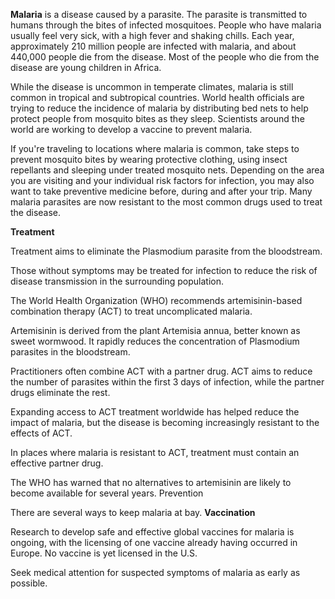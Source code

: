 **Malaria** is a disease caused by a parasite. The parasite is transmitted to humans through the bites of infected mosquitoes. People who have malaria usually feel very sick, with a high fever and shaking chills. Each year, approximately 210 million people are infected with malaria, and about 440,000 people die from the disease. Most of the people who die from the disease are young children in Africa.

While the disease is uncommon in temperate climates, malaria is still common in tropical and subtropical countries. World health officials are trying to reduce the incidence of malaria by distributing bed nets to help protect people from mosquito bites as they sleep. Scientists around the world are working to develop a vaccine to prevent malaria.

If you're traveling to locations where malaria is common, take steps to prevent mosquito bites by wearing protective clothing, using insect repellants and sleeping under treated mosquito nets. Depending on the area you are visiting and your individual risk factors for infection, you may also want to take preventive medicine before, during and after your trip. Many malaria parasites are now resistant to the most common drugs used to treat the disease.

**Treatment**

Treatment aims to eliminate the Plasmodium parasite from the bloodstream.

Those without symptoms may be treated for infection to reduce the risk of disease transmission in the surrounding population.

The World Health Organization (WHO) recommends artemisinin-based combination therapy (ACT) to treat uncomplicated malaria.

Artemisinin is derived from the plant Artemisia annua, better known as sweet wormwood. It rapidly reduces the concentration of Plasmodium parasites in the bloodstream.

Practitioners often combine ACT with a partner drug. ACT aims to reduce the number of parasites within the first 3 days of infection, while the partner drugs eliminate the rest.

Expanding access to ACT treatment worldwide has helped reduce the impact of malaria, but the disease is becoming increasingly resistant to the effects of ACT.

In places where malaria is resistant to ACT, treatment must contain an effective partner drug.

The WHO has warned that no alternatives to artemisinin are likely to become available for several years.
Prevention

There are several ways to keep malaria at bay.
**Vaccination**

Research to develop safe and effective global vaccines for malaria is ongoing, with the licensing of one vaccine already having occurred in Europe. No vaccine is yet licensed in the U.S.

Seek medical attention for suspected symptoms of malaria as early as possible.
